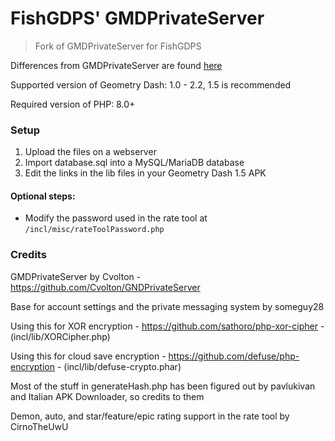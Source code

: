 # FishGDPS' GMDPrivateServer
> Fork of GMDPrivateServer for FishGDPS

Differences from GMDPrivateServer are found [here](docs/differences.md)

Supported version of Geometry Dash: 1.0 - 2.2, 1.5 is recommended

Required version of PHP: 8.0+

### Setup
1. Upload the files on a webserver
2. Import database.sql into a MySQL/MariaDB database
3. Edit the links in the lib files in your Geometry Dash 1.5 APK
#### Optional steps:
- Modify the password used in the rate tool at `/incl/misc/rateToolPassword.php`

### Credits

GMDPrivateServer by Cvolton - https://github.com/Cvolton/GNDPrivateServer

Base for account settings and the private messaging system by someguy28

Using this for XOR encryption - https://github.com/sathoro/php-xor-cipher - (incl/lib/XORCipher.php)

Using this for cloud save encryption - https://github.com/defuse/php-encryption - (incl/lib/defuse-crypto.phar)

Most of the stuff in generateHash.php has been figured out by pavlukivan and Italian APK Downloader, so credits to them

Demon, auto, and star/feature/epic rating support in the rate tool by CirnoTheUwU

